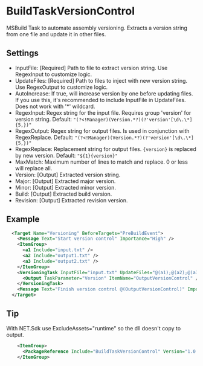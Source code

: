 ﻿# BuildTaskVersionControl
MSBuild Task to automate assembly versioning. Extracts a version string from one file and update it in other files.

Settings
-----------
* InputFile: [Required] Path to file to extract version string. Use RegexInput to customize logic.
* UpdateFiles: [Required] Path to files to inject with new version string. Use RegexOutput to customize logic.
* AutoIncrease: If true, will increase version by one before updating files. If you use this, it's recommended to include InputFile in UpdateFiles. Does not work with '*' wildcard.
* RegexInput: Regex string for the input file. Requires group 'version' for version string. Default: `"(?<!Manager)(Version.*?)(?'version'[\d\.\*]{5,})"`
* RegexOutput: Regex string for output files. Is used in conjunction with RegexReplace. Default: `"(?<!Manager)(Version.*?)(?'version'[\d\.\*]{5,})"`
* RegexReplace: Replacement string for output files. `{version}` is replaced by new version. Default: `"${1}{version}"`
* MaxMatch: Maximum number of lines to match and replace. 0 or less will replace all.
* Version: [Output] Extracted version string.
* Major: [Output] Extracted major version.
* Minor: [Output] Extracted minor version.
* Build: [Output] Extracted build version.
* Revision: [Output] Extracted revision version.

Example
-----------
```xml
  <Target Name="Versioning" BeforeTargets="PreBuildEvent">
    <Message Text="Start version control" Importance="High" />
    <ItemGroup>
      <a1 Include="input.txt" />
      <a2 Include="output1.txt" />
      <a3 Include="output2.txt" />
    </ItemGroup>
    <VersioningTask InputFile="input.txt" UpdateFiles="@(a1);@(a2);@(a3)" AutoIncrease="true">
      <Output TaskParameter="Version" ItemName="OutputVersionControl" />
    </VersioningTask>
    <Message Text="Finish version control @(OutputVersionControl)" Importance="High" />
  </Target>
```

Tip
-----------
With NET.Sdk use ExcludeAssets="runtime" so the dll doesn't copy to output.
```xml
	<ItemGroup>
	  <PackageReference Include="BuildTaskVersionControl" Version="1.0.2" ExcludeAssets="runtime" />
	</ItemGroup>
```
